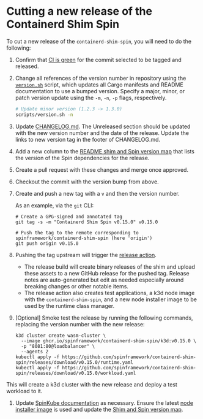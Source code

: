 # Cutting a new release of the Containerd Shim Spin

To cut a new release of the `containerd-shim-spin`, you will need to do the
following:

1. Confirm that [CI is
   green](https://github.com/spinframework/containerd-shim-spin/actions) for the commit selected to be
   tagged and released.

1. Change all references of the version number in repository using the [`version.sh`](./scripts/version.sh) script, which
   updates all Cargo manifests and README documentation to use a bumped version. Specify a major,
   minor, or patch version update using the `-m`, `-n`, `-p` flags, respectively.
   ```sh
   # Update minor version (1.2.3 -> 1.3.0)
   scripts/version.sh -n
   ```

1. Update [CHANGELOG.md](./CHANGELOG.md). The Unreleased section should be updated with the new
   version number and the date of the release. Update the links to new version tag in the footer of
   CHANGELOG.md.

1. Add a new column to the [README shim and Spin version map](./README.md#shim-and-spin-version-map)
   that lists the version of the Spin dependencies for the release.
   
1. Create a pull request with these changes and merge once approved.

1. Checkout the commit with the version bump from above.

1. Create and push a new tag with a `v` and then the version number.

    As an example, via the `git` CLI:

    ```
    # Create a GPG-signed and annotated tag
    git tag -s -m "Containerd Shim Spin v0.15.0" v0.15.0

    # Push the tag to the remote corresponding to spinframework/containerd-shim-spin (here 'origin')
    git push origin v0.15.0
    ```

1. Pushing the tag upstream will trigger the [release
   action](https://github.com/spinframework/containerd-shim-spin/actions/workflows/release.yaml).
    - The release build will create binary releases of the shim and upload these
      assets to a new GitHub release for the pushed tag. Release notes are
      auto-generated but edit as needed especially around breaking changes or
      other notable items.
    - The release action also creates test applications, a k3d node image with
      the `containerd-shim-spin`, and a new node installer image to be used by
      the runtime class manager.

1. [Optional] Smoke test the release by running the following commands, replacing the version number with the new release:

    ```console
    k3d cluster create wasm-cluster \
      --image ghcr.io/spinframework/containerd-shim-spin/k3d:v0.15.0 \
      -p "8081:80@loadbalancer" \
      --agents 2
   kubectl apply -f https://github.com/spinframework/containerd-shim-spin/releases/download/v0.15.0/runtime.yaml
   kubectl apply -f https://github.com/spinframework/containerd-shim-spin/releases/download/v0.15.0/workload.yaml
    ```
   
This will create a k3d cluster with the new release and deploy a test workload to it.
  
1. Update [SpinKube documentation](https://github.com/spinframework/spinkube-docs) as
   necessary. Ensure the latest [node installer
   image](https://www.spinkube.dev/docs/install/installing-with-helm/#prepare-the-cluster)
   is used and update the [Shim and Spin version
   map](https://www.spinkube.dev/docs/install/compatibility-matrices/).